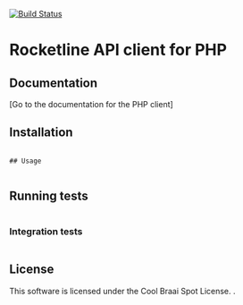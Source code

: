 [<img src="https://travis-ci.org/tinify/tinify-php.svg?branch=master" alt="Build Status">](https://travis-ci.org/tinify/tinify-php)

# Rocketline API client for PHP



## Documentation

[Go to the documentation for the PHP client]

## Installation


```

## Usage


```

## Running tests

```

```

### Integration tests

```

```

## License

This software is licensed under the Cool Braai Spot License. .
